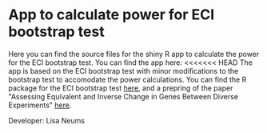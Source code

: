 # App to calculate power for ECI bootstrap test

Here you can find the source files for the shiny R app to calculate the power for the ECI bootstrap test. You can find the app here: 
<<<<<<< HEAD
The app is based on the ECI bootstrap test with minor modifications to the bootstrap test to accomodate the power calculations. You can find the R package for the ECI bootstrap test [here](https://github.com/Hecate08/ECIbootstrap), and a prepring of the paper "Assessing Equivalent and Inverse Change in Genes Between Diverse Experiments" [here](https://www.researchgate.net/publication/356022162_Assessing_Equivalent_and_Inverse_Change_in_Genes_Between_Diverse_Experiments).

Developer: Lisa Neums

